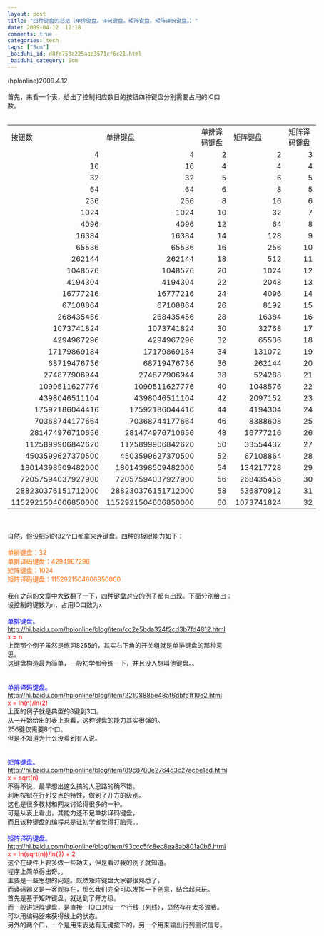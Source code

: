 ```yaml
---
layout: post
title: "四种键盘的总结（单排键盘。译码键盘。矩阵键盘。矩阵译码键盘。）"
date: 2009-04-12  12:18
comments: true
categories: tech
tags: ["Scm"]
_baiduhi_id: d8fd753e225aae3571cf6c21.html
_baiduhi_category: Scm
---
```


(hplonline)2009.4.12<br/><br/>
首先，来看一个表，给出了控制相应数目的按钮四种键盘分别需要占用的IO口数。<br/><br/><table cellspacing="0" cellpadding="0" width="691" border="0" style="border-collapse: collapse; width: 519pt;"><col width="174" style="width: 131pt;"/><col width="184" style="width: 138pt;"/><col width="113" span="2" style="width: 85pt;"/><col width="107" style="width: 80pt;"/><tbody><tr height="19" style="height: 14.25pt;"><td height="19" width="174" class="xl24" style="height: 14.25pt; width: 131pt;">按钮数</td>
            <td width="184" class="xl24" style="width: 138pt;">单排键盘</td>
            <td width="113" class="xl24" style="width: 85pt;">单排译码键盘</td>
            <td width="113" class="xl24" style="width: 85pt;">矩阵键盘</td>
            <td width="107" class="xl24" style="width: 80pt;">矩阵译码键盘</td>
        </tr><tr height="19" style="height: 14.25pt;"><td height="19" align="right" class="xl24" style="height: 14.25pt;">4</td>
            <td align="right" class="xl24">4</td>
            <td align="right" class="xl24">2</td>
            <td align="right" class="xl24">2</td>
            <td align="right" class="xl24">3</td>
        </tr><tr height="19" style="height: 14.25pt;"><td height="19" align="right" class="xl24" style="height: 14.25pt;">16</td>
            <td align="right" class="xl24">16</td>
            <td align="right" class="xl24">4</td>
            <td align="right" class="xl24">4</td>
            <td align="right" class="xl24">4</td>
        </tr><tr height="19" style="height: 14.25pt;"><td height="19" align="right" class="xl26" style="height: 14.25pt;">32</td>
            <td align="right" class="xl25">32</td>
            <td align="right" class="xl24">5</td>
            <td align="right" class="xl24">6</td>
            <td align="right" class="xl24">5</td>
        </tr><tr height="19" style="height: 14.25pt;"><td height="19" align="right" class="xl24" style="height: 14.25pt;">64</td>
            <td align="right" class="xl24">64</td>
            <td align="right" class="xl24">6</td>
            <td align="right" class="xl24">8</td>
            <td align="right" class="xl24">5</td>
        </tr><tr height="19" style="height: 14.25pt;"><td height="19" align="right" class="xl24" style="height: 14.25pt;">256</td>
            <td align="right" class="xl24">256</td>
            <td align="right" class="xl24">8</td>
            <td align="right" class="xl24">16</td>
            <td align="right" class="xl24">6</td>
        </tr><tr height="19" style="height: 14.25pt;"><td height="19" align="right" class="xl26" style="height: 14.25pt;">1024</td>
            <td align="right" class="xl24">1024</td>
            <td align="right" class="xl24">10</td>
            <td align="right" class="xl25">32</td>
            <td align="right" class="xl24">7</td>
        </tr><tr height="19" style="height: 14.25pt;"><td height="19" align="right" class="xl24" style="height: 14.25pt;">4096</td>
            <td align="right" class="xl24">4096</td>
            <td align="right" class="xl24">12</td>
            <td align="right" class="xl24">64</td>
            <td align="right" class="xl24">8</td>
        </tr><tr height="19" style="height: 14.25pt;"><td height="19" align="right" class="xl24" style="height: 14.25pt;">16384</td>
            <td align="right" class="xl24">16384</td>
            <td align="right" class="xl24">14</td>
            <td align="right" class="xl24">128</td>
            <td align="right" class="xl24">9</td>
        </tr><tr height="19" style="height: 14.25pt;"><td height="19" align="right" class="xl24" style="height: 14.25pt;">65536</td>
            <td align="right" class="xl24">65536</td>
            <td align="right" class="xl24">16</td>
            <td align="right" class="xl24">256</td>
            <td align="right" class="xl24">10</td>
        </tr><tr height="19" style="height: 14.25pt;"><td height="19" align="right" class="xl24" style="height: 14.25pt;">262144</td>
            <td align="right" class="xl24">262144</td>
            <td align="right" class="xl24">18</td>
            <td align="right" class="xl24">512</td>
            <td align="right" class="xl24">11</td>
        </tr><tr height="19" style="height: 14.25pt;"><td height="19" align="right" class="xl24" style="height: 14.25pt;">1048576</td>
            <td align="right" class="xl24">1048576</td>
            <td align="right" class="xl24">20</td>
            <td align="right" class="xl24">1024</td>
            <td align="right" class="xl24">12</td>
        </tr><tr height="19" style="height: 14.25pt;"><td height="19" align="right" class="xl24" style="height: 14.25pt;">4194304</td>
            <td align="right" class="xl24">4194304</td>
            <td align="right" class="xl24">22</td>
            <td align="right" class="xl24">2048</td>
            <td align="right" class="xl24">13</td>
        </tr><tr height="19" style="height: 14.25pt;"><td height="19" align="right" class="xl24" style="height: 14.25pt;">16777216</td>
            <td align="right" class="xl24">16777216</td>
            <td align="right" class="xl24">24</td>
            <td align="right" class="xl24">4096</td>
            <td align="right" class="xl24">14</td>
        </tr><tr height="19" style="height: 14.25pt;"><td height="19" align="right" class="xl24" style="height: 14.25pt;">67108864</td>
            <td align="right" class="xl24">67108864</td>
            <td align="right" class="xl24">26</td>
            <td align="right" class="xl24">8192</td>
            <td align="right" class="xl24">15</td>
        </tr><tr height="19" style="height: 14.25pt;"><td height="19" align="right" class="xl24" style="height: 14.25pt;">268435456</td>
            <td align="right" class="xl24">268435456</td>
            <td align="right" class="xl24">28</td>
            <td align="right" class="xl24">16384</td>
            <td align="right" class="xl24">16</td>
        </tr><tr height="19" style="height: 14.25pt;"><td height="19" align="right" class="xl24" style="height: 14.25pt;">1073741824</td>
            <td align="right" class="xl24">1073741824</td>
            <td align="right" class="xl24">30</td>
            <td align="right" class="xl24">32768</td>
            <td align="right" class="xl24">17</td>
        </tr><tr height="19" style="height: 14.25pt;"><td height="19" align="right" class="xl26" style="height: 14.25pt;">4294967296</td>
            <td align="right" class="xl24">4294967296</td>
            <td align="right" class="xl25">32</td>
            <td align="right" class="xl24">65536</td>
            <td align="right" class="xl24">18</td>
        </tr><tr height="19" style="height: 14.25pt;"><td height="19" align="right" class="xl24" style="height: 14.25pt;">17179869184</td>
            <td align="right" class="xl24">17179869184</td>
            <td align="right" class="xl24">34</td>
            <td align="right" class="xl24">131072</td>
            <td align="right" class="xl24">19</td>
        </tr><tr height="19" style="height: 14.25pt;"><td height="19" align="right" class="xl24" style="height: 14.25pt;">68719476736</td>
            <td align="right" class="xl24">68719476736</td>
            <td align="right" class="xl24">36</td>
            <td align="right" class="xl24">262144</td>
            <td align="right" class="xl24">20</td>
        </tr><tr height="19" style="height: 14.25pt;"><td height="19" align="right" class="xl24" style="height: 14.25pt;">274877906944</td>
            <td align="right" class="xl24">274877906944</td>
            <td align="right" class="xl24">38</td>
            <td align="right" class="xl24">524288</td>
            <td align="right" class="xl24">21</td>
        </tr><tr height="19" style="height: 14.25pt;"><td height="19" align="right" class="xl24" style="height: 14.25pt;">1099511627776</td>
            <td align="right" class="xl24">1099511627776</td>
            <td align="right" class="xl24">40</td>
            <td align="right" class="xl24">1048576</td>
            <td align="right" class="xl24">22</td>
        </tr><tr height="19" style="height: 14.25pt;"><td height="19" align="right" class="xl24" style="height: 14.25pt;">4398046511104</td>
            <td align="right" class="xl24">4398046511104</td>
            <td align="right" class="xl24">42</td>
            <td align="right" class="xl24">2097152</td>
            <td align="right" class="xl24">23</td>
        </tr><tr height="19" style="height: 14.25pt;"><td height="19" align="right" class="xl24" style="height: 14.25pt;">17592186044416</td>
            <td align="right" class="xl24">17592186044416</td>
            <td align="right" class="xl24">44</td>
            <td align="right" class="xl24">4194304</td>
            <td align="right" class="xl24">24</td>
        </tr><tr height="19" style="height: 14.25pt;"><td height="19" align="right" class="xl24" style="height: 14.25pt;">70368744177664</td>
            <td align="right" class="xl24">70368744177664</td>
            <td align="right" class="xl24">46</td>
            <td align="right" class="xl24">8388608</td>
            <td align="right" class="xl24">25</td>
        </tr><tr height="19" style="height: 14.25pt;"><td height="19" align="right" class="xl24" style="height: 14.25pt;">281474976710656</td>
            <td align="right" class="xl24">281474976710656</td>
            <td align="right" class="xl24">48</td>
            <td align="right" class="xl24">16777216</td>
            <td align="right" class="xl24">26</td>
        </tr><tr height="19" style="height: 14.25pt;"><td height="19" align="right" class="xl24" style="height: 14.25pt;">1125899906842620</td>
            <td align="right" class="xl24">1125899906842620</td>
            <td align="right" class="xl24">50</td>
            <td align="right" class="xl24">33554432</td>
            <td align="right" class="xl24">27</td>
        </tr><tr height="19" style="height: 14.25pt;"><td height="19" align="right" class="xl24" style="height: 14.25pt;">4503599627370500</td>
            <td align="right" class="xl24">4503599627370500</td>
            <td align="right" class="xl24">52</td>
            <td align="right" class="xl24">67108864</td>
            <td align="right" class="xl24">28</td>
        </tr><tr height="19" style="height: 14.25pt;"><td height="19" align="right" class="xl24" style="height: 14.25pt;">18014398509482000</td>
            <td align="right" class="xl24">18014398509482000</td>
            <td align="right" class="xl24">54</td>
            <td align="right" class="xl24">134217728</td>
            <td align="right" class="xl24">29</td>
        </tr><tr height="19" style="height: 14.25pt;"><td height="19" align="right" class="xl24" style="height: 14.25pt;">72057594037927900</td>
            <td align="right" class="xl24">72057594037927900</td>
            <td align="right" class="xl24">56</td>
            <td align="right" class="xl24">268435456</td>
            <td align="right" class="xl24">30</td>
        </tr><tr height="19" style="height: 14.25pt;"><td height="19" align="right" class="xl24" style="height: 14.25pt;">288230376151712000</td>
            <td align="right" class="xl24">288230376151712000</td>
            <td align="right" class="xl24">58</td>
            <td align="right" class="xl24">536870912</td>
            <td align="right" class="xl24">31</td>
        </tr><tr height="19" style="height: 14.25pt;"><td height="19" align="right" class="xl26" style="height: 14.25pt;">1152921504606850000</td>
            <td align="right" class="xl24">1152921504606850000</td>
            <td align="right" class="xl24">60</td>
            <td align="right" class="xl24">1073741824</td>
            <td align="right" class="xl25">32</td>
        </tr></tbody></table><br/><br/>
自然，假设把51的32个口都拿来连键盘。四种的极限能力如下：<br/><br/><font color="#ff6600">单排键盘：32<br/>
单排译码键盘：4294967296<br/>
矩阵键盘：1024<br/>
矩阵译码键盘：1152921504606850000</font><br/><br/>
我在之前的文章中大致翻了一下，四种键盘对应的例子都有出现。下面分别给出：<br/>
设控制的键数为n，占用IO口数为x<br/><br/><font color="#0000ff">单排键盘。</font><br/><a target="_blank" href="http://hi.baidu.com/hplonline/blog/item/cc2e5bda324f2cd3b7fd4812.html">http://hi.baidu.com/hplonline/blog/item/cc2e5bda324f2cd3b7fd4812.html</a><br/><font color="#ff0000">x = n </font><br/>
上面那个例子虽然是练习8255的，其实右下角的开关组就是单排键盘的那种意思。<br/>
这键盘构造最为简单，一般初学都会练一下，并且没人想叫他键盘。。<br/><br/><br/><font color="#0000ff">单排译码键盘。</font><br/><a target="_blank" href="http://hi.baidu.com/hplonline/blog/item/2210888be48af6dbfc1f10e2.html">http://hi.baidu.com/hplonline/blog/item/2210888be48af6dbfc1f10e2.html</a><br/><font color="#ff0000">x = ln(n)/ln(2)</font><br/>
上面的例子就是典型的8键到3口。<br/>
从一开始给出的表上来看，这种键盘的能力其实很强的。<br/>
256键仅需要8个口。<br/>
但是不知道为什么没看到有人说。<br/><br/><br/><font color="#0000ff">矩阵键盘。</font><br/><a target="_blank" href="http://hi.baidu.com/hplonline/blog/item/89c8780e2764d3c27acbe1ed.html">http://hi.baidu.com/hplonline/blog/item/89c8780e2764d3c27acbe1ed.html</a><br/><font color="#ff0000">x = sqrt(n)</font><br/>
不得不说，最早想出这么搞的人思路的确不错。<br/>
利用按钮在行列交点的特性，做到了开方的级别。<br/>
这也是很多教材和网友讨论得很多的一种。<br/>
可是从表上看出，其能力还不足单排译码键盘，<br/>
而且该种键盘的编程总是让初学者觉得打脑壳。。<br/><br/><font color="#0000ff">矩阵译码键盘。</font><br/><a target="_blank" href="http://hi.baidu.com/hplonline/blog/item/93ccc5fc8ec8ea8ab801a0b6.html">http://hi.baidu.com/hplonline/blog/item/93ccc5fc8ec8ea8ab801a0b6.html</a><br/><font color="#ff0000">x = ln(sqrt(n))/ln(2) + 2</font><br/>
这个在硬件上要多做一些功夫，但是看过我的例子就知道。<br/>
程序上简单得出奇。。<br/>
主要是一些思想的问题。既然矩阵键盘大家都很熟悉了，<br/>
而译码器又是一客观存在，那么我们完全可以发挥一下创意，结合起来玩。<br/>
首先是基于矩阵键盘，就达到了开方级。<br/>
而一般讲矩阵键盘，是直接一IO口对应一个行线（列线），显然存在太多浪费。<br/>
可以用编码器来获得线上的状态。<br/>
另外的两个口，一个是用来表达有无键按下的，另一个用来输出行列测试信号。<br/><br/><br/><br/><br/><br/>
